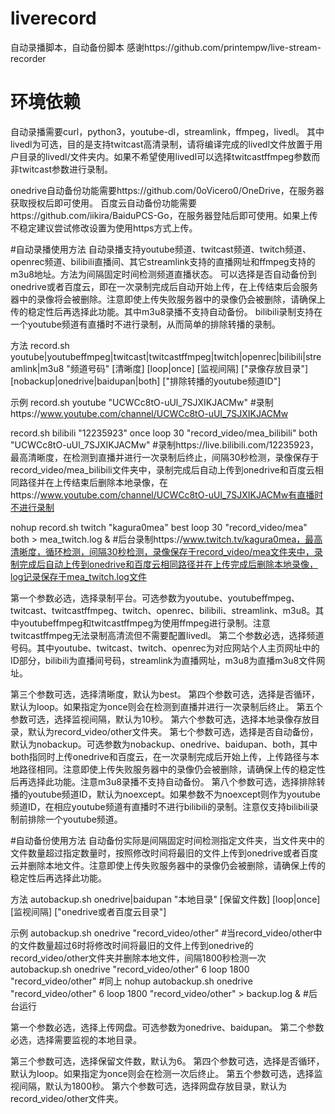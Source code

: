 # liverecord
自动录播脚本，自动备份脚本
感谢https://github.com/printempw/live-stream-recorder



# 环境依赖
自动录播需要curl，python3，youtube-dl，streamlink，ffmpeg，livedl。
其中livedl为可选，目的是支持twitcast高清录制，请将编译完成的livedl文件放置于用户目录的livedl/文件夹内。如果不希望使用livedl可以选择twitcastffmpeg参数而非twitcast参数进行录制。

onedrive自动备份功能需要https://github.com/0oVicero0/OneDrive，在服务器获取授权后即可使用。
百度云自动备份功能需要https://github.com/iikira/BaiduPCS-Go，在服务器登陆后即可使用。如果上传不稳定建议尝试修改设置为使用https方式上传。



#自动录播使用方法
自动录播支持youtube频道、twitcast频道、twitch频道、openrec频道、bilibili直播间、其它streamlink支持的直播网址和ffmpeg支持的m3u8地址。方法为间隔固定时间检测频道直播状态。
可以选择是否自动备份到onedrive或者百度云，即在一次录制完成后自动开始上传，在上传结束后会服务器中的录像将会被删除。注意即使上传失败服务器中的录像仍会被删除，请确保上传的稳定性后再选择此功能。其中m3u8录播不支持自动备份。
bilibili录制支持在一个youtube频道有直播时不进行录制，从而简单的排除转播的录制。


方法
record.sh youtube|youtubeffmpeg|twitcast|twitcastffmpeg|twitch|openrec|bilibili|streamlink|m3u8 "频道号码" [清晰度] [loop|once] [监视间隔] ["录像存放目录"] [nobackup|onedrive|baidupan|both] ["排除转播的youtube频道ID"]

示例
record.sh youtube "UCWCc8tO-uUl_7SJXIKJACMw" #录制https://www.youtube.com/channel/UCWCc8tO-uUl_7SJXIKJACMw

record.sh bilibili "12235923" once loop 30 "record_video/mea_bilibili" both "UCWCc8tO-uUl_7SJXIKJACMw" #录制https://live.bilibili.com/12235923，最高清晰度，在检测到直播并进行一次录制后终止，间隔30秒检测，录像保存于record_video/mea_bilibili文件夹中，录制完成后自动上传到onedrive和百度云相同路径并在上传结束后删除本地录像，在https://www.youtube.com/channel/UCWCc8tO-uUl_7SJXIKJACMw有直播时不进行录制

nohup record.sh twitch "kagura0mea" best loop 30 "record_video/mea" both > mea_twitch.log &
 #后台录制https://www.twitch.tv/kagura0mea，最高清晰度，循环检测，间隔30秒检测，录像保存于record_video/mea文件夹中，录制完成后自动上传到onedrive和百度云相同路径并在上传完成后删除本地录像，log记录保存于mea_twitch.log文件


第一个参数必选，选择录制平台。可选参数为youtube、youtubeffmpeg、twitcast、twitcastffmpeg、twitch、openrec、bilibili、streamlink、m3u8。其中youtubeffmpeg和twitcastffmpeg为使用ffmpeg进行录制。注意twitcastffmpeg无法录制高清流但不需要配置livedl。
第二个参数必选，选择频道号码。其中youtube、twitcast、twitch、openrec为对应网站个人主页网址中的ID部分，bilibili为直播间号码，streamlink为直播网址，m3u8为直播m3u8文件网址。

第三个参数可选，选择清晰度，默认为best。
第四个参数可选，选择是否循环，默认为loop。如果指定为once则会在检测到直播并进行一次录制后终止。
第五个参数可选，选择监视间隔，默认为10秒。
第六个参数可选，选择本地录像存放目录，默认为record_video/other文件夹。
第七个参数可选，选择是否自动备份，默认为nobackup。可选参数为nobackup、onedrive、baidupan、both，其中both指同时上传onedrive和百度云，在一次录制完成后开始上传，上传路径与本地路径相同。注意即使上传失败服务器中的录像仍会被删除，请确保上传的稳定性后再选择此功能。注意m3u8录播不支持自动备份。
第八个参数可选，选择排除转播的youtube频道ID，默认为noexcept。如果参数不为noexcept则作为youtube频道ID，在相应youtube频道有直播时不进行bilibili的录制。注意仅支持bilibili录制前排除一个youtube频道。



#自动备份使用方法
自动备份实际是间隔固定时间检测指定文件夹，当文件夹中的文件数量超过指定数量时，按照修改时间将最旧的文件上传到onedrive或者百度云并删除本地文件。注意即使上传失败服务器中的录像仍会被删除，请确保上传的稳定性后再选择此功能。


方法
autobackup.sh onedrive|baidupan "本地目录" [保留文件数] [loop|once] [监视间隔] ["onedrive或者百度云目录"]

示例
autobackup.sh onedrive "record_video/other" #当record_video/other中的文件数量超过6时将修改时间将最旧的文件上传到onedrive的record_video/other文件夹并删除本地文件，间隔1800秒检测一次
autobackup.sh onedrive "record_video/other" 6 loop 1800 "record_video/other" #同上
nohup autobackup.sh onedrive "record_video/other" 6 loop 1800 "record_video/other" > backup.log & #后台运行


第一个参数必选，选择上传网盘。可选参数为onedrive、baidupan。
第二个参数必选，选择需要监视的本地目录。

第三个参数可选，选择保留文件数，默认为6。
第四个参数可选，选择是否循环，默认为loop。如果指定为once则会在检测一次后终止。
第五个参数可选，选择监视间隔，默认为1800秒。
第六个参数可选，选择网盘存放目录，默认为record_video/other文件夹。
